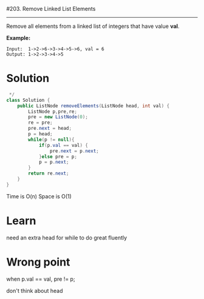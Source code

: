 #203. Remove Linked List Elements

------

Remove all elements from a linked list of integers that have value **val**.

**Example:**

```
Input:  1->2->6->3->4->5->6, val = 6
Output: 1->2->3->4->5
```

# Solution

```java
 */
class Solution {
    public ListNode removeElements(ListNode head, int val) {
        ListNode p,pre,re;
        pre = new ListNode(0);
        re = pre;
        pre.next = head;
        p = head;
        while(p != null){
            if(p.val == val) {
                pre.next = p.next;
            }else pre = p;
            p = p.next;
        }
        return re.next;
    }
}
```

Time is O(n) Space is O(1)

# Learn

need an extra head for while to do great fluently

# Wrong point

when p.val == val, pre != p;

don't think about head